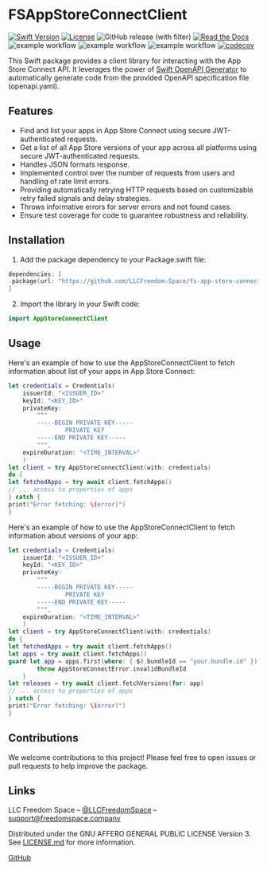 # FSAppStoreConnectClient

[![Swift Version][swift-image]][swift-url]
[![License][license-image]][license-url]
![GitHub release (with filter)](https://img.shields.io/github/v/release/LLCFreedom-Space/fs-app-store-connect-client)
 [![Read the Docs](https://readthedocs.org/projects/docs/badge/?version=latest)](https://llcfreedom-space.github.io/fs-app-store-connect-client/)
![example workflow](https://github.com/LLCFreedom-Space/fs-app-store-connect-client/actions/workflows/docc.yml/badge.svg?branch=main)
![example workflow](https://github.com/LLCFreedom-Space/fs-app-store-connect-client/actions/workflows/lint.yml/badge.svg?branch=main)
![example workflow](https://github.com/LLCFreedom-Space/fs-app-store-connect-client/actions/workflows/test.yml/badge.svg?branch=main)
 [![codecov](https://codecov.io/github/LLCFreedom-Space/fs-app-store-connect-client/graph/badge.svg?token=2EUIA4OGS9)](https://codecov.io/github/LLCFreedom-Space/fs-app-store-connect-client)

This Swift package provides a client library for interacting with the App Store Connect API. It leverages the power of [Swift OpenAPI Generator](https://github.com/apple/swift-openapi-generator/tree/main) to automatically generate code from the provided OpenAPI specification file (openapi.yaml).

## Features

- Find and list your apps in App Store Connect using secure JWT-authenticated requests.
- Get a list of all App Store versions of your app across all platforms using secure JWT-authenticated requests.
- Handles JSON formats response.
- Implemented control over the number of requests from users and handling of rate limit errors.
- Providing automatically retrying HTTP requests based on customizable retry failed signals and delay strategies.
- Throws informative errors for server errors and not found cases.
- Ensure test coverage for code to guarantee robustness and reliability.

## Installation

1. Add the package dependency to your Package.swift file:

```swift
dependencies: [
.package(url: "https://github.com/LLCFreedom-Space/fs-app-store-connect-client", from: "1.0.0")
]
```

2. Import the library in your Swift code:

```swift
import AppStoreConnectClient
```

## Usage
Here's an example of how to use the AppStoreConnectClient to fetch information about list of your apps in App Store Connect:
```swift
let credentials = Credentials(
    issuerId: "<ISSUER_ID>"
    keyId: "<KEY_ID>"
    privateKey:
        """
        -----BEGIN PRIVATE KEY-----
                PRIVATE KEY
        -----END PRIVATE KEY-----
        """,
    expireDuration: "<TIME_INTERVAL>"
    )
let client = try AppStoreConnectClient(with: credentials)
do {
let fetchedApps = try await client.fetchApps()
// ... access to properties of apps
} catch {
print("Error fetching: \(error)")
}
```

Here's an example of how to use the AppStoreConnectClient to fetch information about versions of your app:
```swift
let credentials = Credentials(
    issuerId: "<ISSUER_ID>"
    keyId: "<KEY_ID>"
    privateKey:
        """
        -----BEGIN PRIVATE KEY-----
                PRIVATE KEY
        -----END PRIVATE KEY-----
        """,
    expireDuration: "<TIME_INTERVAL>"
    )
let client = try AppStoreConnectClient(with: credentials)
do {
let fetchedApps = try await client.fetchApps()
let apps = try await client.fetchApps()
guard let app = apps.first(where: { $0.bundleId == "your.bundle.id" }) else {
        throw AppStoreConnectError.invalidBundleId
    }
let releases = try await client.fetchVersions(for: app)
// ... access to properties of apps
} catch {
print("Error fetching: \(error)")
}
```

## Contributions

We welcome contributions to this project! Please feel free to open issues or pull requests to help improve the package.

## Links

LLC Freedom Space – [@LLCFreedomSpace](https://twitter.com/llcfreedomspace) – [support@freedomspace.company](mailto:support@freedomspace.company)

Distributed under the GNU AFFERO GENERAL PUBLIC LICENSE Version 3. See [LICENSE.md][license-url] for more information.

 [GitHub](https://github.com/LLCFreedom-Space)

[swift-image]:https://img.shields.io/badge/swift-5.8-orange.svg
[swift-url]: https://swift.org/
[license-image]: https://img.shields.io/badge/License-GPLv3-blue.svg
[license-url]: LICENSE

